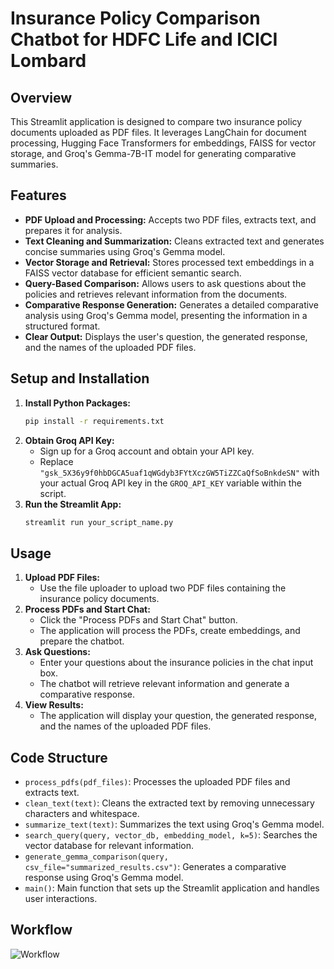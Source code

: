 # Insurance Policy Comparison Chatbot for HDFC Life and ICICI Lombard

## Overview

This Streamlit application is designed to compare two insurance policy documents uploaded as PDF files. It leverages LangChain for document processing, Hugging Face Transformers for embeddings, FAISS for vector storage, and Groq's Gemma-7B-IT model for generating comparative summaries.

## Features

-   **PDF Upload and Processing:** Accepts two PDF files, extracts text, and prepares it for analysis.
-   **Text Cleaning and Summarization:** Cleans extracted text and generates concise summaries using Groq's Gemma model.
-   **Vector Storage and Retrieval:** Stores processed text embeddings in a FAISS vector database for efficient semantic search.
-   **Query-Based Comparison:** Allows users to ask questions about the policies and retrieves relevant information from the documents.
-   **Comparative Response Generation:** Generates a detailed comparative analysis using Groq's Gemma model, presenting the information in a structured format.
-   **Clear Output:** Displays the user's question, the generated response, and the names of the uploaded PDF files.

## Setup and Installation

1.  **Install Python Packages:**
    ```bash
    pip install -r requirements.txt
    ```
2.  **Obtain Groq API Key:**
    -   Sign up for a Groq account and obtain your API key.
    -   Replace `"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"` with your actual Groq API key in the `GROQ_API_KEY` variable within the script.
3.  **Run the Streamlit App:**
    ```bash
    streamlit run your_script_name.py
    ```

## Usage

1.  **Upload PDF Files:**
    -   Use the file uploader to upload two PDF files containing the insurance policy documents.
2.  **Process PDFs and Start Chat:**
    -   Click the "Process PDFs and Start Chat" button.
    -   The application will process the PDFs, create embeddings, and prepare the chatbot.
3.  **Ask Questions:**
    -   Enter your questions about the insurance policies in the chat input box.
    -   The chatbot will retrieve relevant information and generate a comparative response.
4.  **View Results:**
    -   The application will display your question, the generated response, and the names of the uploaded PDF files.

## Code Structure

-   `process_pdfs(pdf_files)`: Processes the uploaded PDF files and extracts text.
-   `clean_text(text)`: Cleans the extracted text by removing unnecessary characters and whitespace.
-   `summarize_text(text)`: Summarizes the text using Groq's Gemma model.
-   `search_query(query, vector_db, embedding_model, k=5)`: Searches the vector database for relevant information.
-   `generate_gemma_comparison(query, csv_file="summarized_results.csv")`: Generates a comparative response using Groq's Gemma model.
-   `main()`: Main function that sets up the Streamlit application and handles user interactions.


## Workflow

![Workflow](https://github.com/user-attachments/assets/cac679ce-dd7d-4640-8e29-da8cce1fda68)
